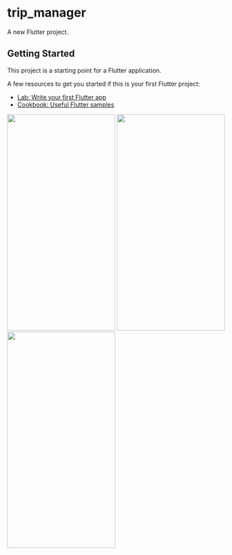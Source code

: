 # trip_manager

A new Flutter project.

## Getting Started

This project is a starting point for a Flutter application.

A few resources to get you started if this is your first Flutter project:

- [Lab: Write your first Flutter app](https://flutter.dev/docs/get-started/codelab)
- [Cookbook: Useful Flutter samples](https://flutter.dev/docs/cookbook)


<img src="https://user-images.githubusercontent.com/40820956/97443370-fccd2600-193b-11eb-8ba7-7a0a75f12b01.jpg" width="250" height="500">
<img src="https://user-images.githubusercontent.com/40820956/97444984-cbedf080-193d-11eb-8502-2d6baf2d613f.jpg" width="250" height="500">
<img src="https://user-images.githubusercontent.com/40820956/97445186-0b1c4180-193e-11eb-96b6-efcddd6c3a26.jpg" width="250" height="500">

